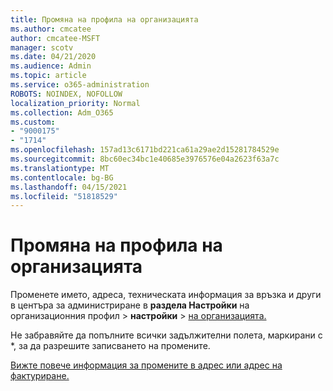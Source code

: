 ```yaml
---
title: Промяна на профила на организацията
ms.author: cmcatee
author: cmcatee-MSFT
manager: scotv
ms.date: 04/21/2020
ms.audience: Admin
ms.topic: article
ms.service: o365-administration
ROBOTS: NOINDEX, NOFOLLOW
localization_priority: Normal
ms.collection: Adm_O365
ms.custom:
- "9000175"
- "1714"
ms.openlocfilehash: 157ad13c6171bd221ca61a29ae2d15281784529e
ms.sourcegitcommit: 8bc60ec34bc1e40685e3976576e04a2623f63a7c
ms.translationtype: MT
ms.contentlocale: bg-BG
ms.lasthandoff: 04/15/2021
ms.locfileid: "51818529"
---
```

# <a name="change-organization-profile"></a>Промяна на профила на организацията

Променете името, адреса, техническата информация за връзка и други в центъра за администриране в **раздела Настройки** на организационния профил  >  **настройки**  >  [на организацията.](https://admin.microsoft.com/AdminPortal/Home#/Settings/OrganizationProfile/:/Settings/L1/OrganizationInformation)

Не забравяйте да попълните всички задължителни полета, маркирани с *, за да разрешите записването на промените.

[Вижте повече информация за промените в адрес или адрес на фактуриране.](https://docs.microsoft.com/microsoft-365/admin/manage/change-address-contact-and-more)
